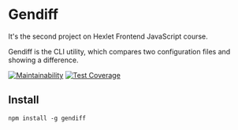 # Gendiff
It's the second project on Hexlet Frontend JavaScript course.

Gendiff is the CLI utility, which compares two configuration files and showing a difference.

[![Maintainability](https://api.codeclimate.com/v1/badges/a6217faa155aae4f1a49/maintainability)](https://codeclimate.com/github/Deim-Sha/frontend-project-lvl2/maintainability)
[![Test Coverage](https://api.codeclimate.com/v1/badges/a6217faa155aae4f1a49/test_coverage)](https://codeclimate.com/github/Deim-Sha/frontend-project-lvl2/test_coverage)

## Install
`npm install -g gendiff`
